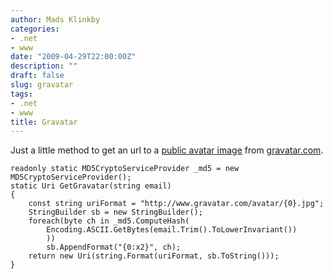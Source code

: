 ```yaml
---
author: Mads Klinkby
categories:
- .net
- www
date: "2009-04-29T22:00:00Z"
description: ""
draft: false
slug: gravatar
tags:
- .net
- www
title: Gravatar
---
```



Just a little method to get an url to a [public avatar image](http://en.wikipedia.org/wiki/Avatar_(computing)) from [gravatar.com](http://gravatar.com).

<pre class="csharpcode"><code><span class="kwrd">readonly</span> <span class="kwrd">static</span> MD5CryptoServiceProvider _md5 = <span class="kwrd">new</span> MD5CryptoServiceProvider();
<span class="kwrd">static</span> Uri GetGravatar(<span class="kwrd">string</span> email)
{
    <span class="kwrd">const</span> <span class="kwrd">string</span> uriFormat = <span class="str">"http://www.gravatar.com/avatar/{0}.jpg"</span>;
    StringBuilder sb = <span class="kwrd">new</span> StringBuilder();            
    <span class="kwrd">foreach</span>(<span class="kwrd">byte</span> ch <span class="kwrd">in</span> _md5.ComputeHash(
        Encoding.ASCII.GetBytes(email.Trim().ToLowerInvariant())
        ))
        sb.AppendFormat(<span class="str">"{0:x2}"</span>, ch);
    <span class="kwrd">return</span> <span class="kwrd">new</span> Uri(<span class="kwrd">string</span>.Format(uriFormat, sb.ToString()));
}</code></pre>

